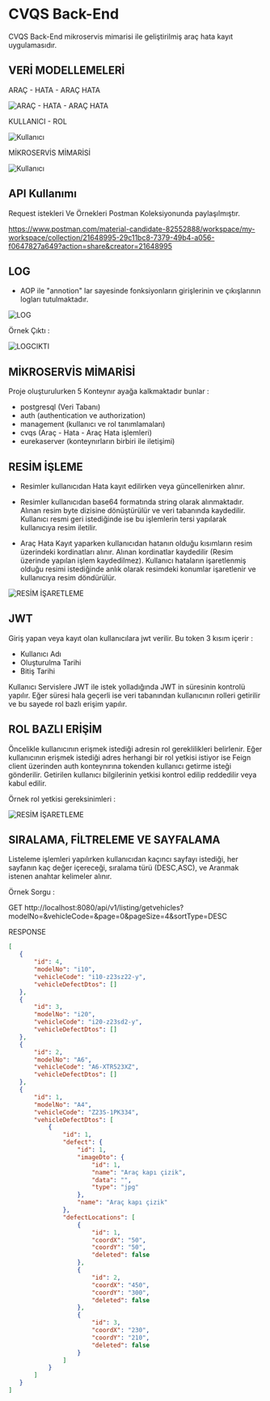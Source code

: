 
# CVQS Back-End

CVQS Back-End mikroservis mimarisi ile geliştirilmiş araç hata kayıt uygulamasıdır.





## VERİ MODELLEMELERİ

ARAÇ - HATA - ARAÇ HATA


![ARAÇ - HATA - ARAÇ HATA](https://i.imgur.com/htWEPzb.png)

KULLANICI - ROL


![Kullanıcı](https://i.imgur.com/qb60P6a.png)

MİKROSERVİS MİMARİSİ


![Kullanıcı](https://i.imgur.com/xS7xikA.png)
## API Kullanımı

Request istekleri Ve Örnekleri Postman Koleksiyonunda paylaşılmıştır.

https://www.postman.com/material-candidate-82552888/workspace/my-workspace/collection/21648995-29c11bc8-7379-49b4-a056-f0647827a649?action=share&creator=21648995
## LOG

- AOP ile "annotion" lar sayesinde fonksiyonların girişlerinin ve çıkışlarının logları tutulmaktadır. 

 ![LOG](https://i.imgur.com/P4uA3GV.png)

 
 Örnek Çıktı :

 ![LOGCIKTI](https://i.imgur.com/vmBGiBO.png)




  
## MİKROSERVİS MİMARİSİ

Proje oluşturulurken 5 Konteynır ayağa kalkmaktadır bunlar :

- postgresql (Veri Tabanı) 
- auth (authentication ve authorization)
- management (kullanıcı ve rol tanımlamaları)
- cvqs (Araç - Hata - Araç Hata işlemleri)
- eurekaserver (konteynırların birbiri ile iletişimi)
  
## RESİM İŞLEME

- Resimler kullanıcıdan Hata kayıt edilirken veya güncellenirken alınır.

- Resimler kullanıcıdan base64 formatında string olarak alınmaktadır. Alınan resim byte dizisine dönüştürülür ve veri tabanında kaydedilir. Kullanıcı resmi geri istediğinde ise bu işlemlerin tersi yapılarak kullanıcıya resim iletilir.

- Araç Hata Kayıt yaparken kullanıcıdan hatanın olduğu kısımların resim üzerindeki kordinatları alınır. Alınan kordinatlar kaydedilir (Resim üzerinde yapılan işlem kaydedilmez). Kullanıcı hataların işaretlenmiş olduğu resimi istediğinde anlık olarak resimdeki konumlar işaretlenir ve kullanıcıya resim döndürülür. 

![RESİM İŞARETLEME](https://i.imgur.com/eIepi2B.png)
  
## JWT

Giriş yapan veya kayıt olan kullanıcılara jwt verilir. Bu token 3 kısım içerir :

- Kullanıcı Adı
- Oluşturulma Tarihi
- Bitiş Tarihi

Kullanıcı Servislere JWT ile istek yolladığında JWT in süresinin kontrolü yapılır. Eğer süresi hala geçerli ise veri tabanından kullanıcının rolleri getirilir ve bu sayede rol bazlı erişim yapılır. 
  ## ROL BAZLI ERİŞİM

 Öncelikle kullanıcının erişmek istediği adresin rol gereklilikleri belirlenir.
Eğer kullanıcının erişmek istediği adres herhangi bir rol yetkisi istiyor ise Feign client üzerinden auth konteynırına tokenden kullanıcı getirme isteği gönderilir. Getirilen kullanıcı bilgilerinin yetkisi kontrol edilip reddedilir veya kabul edilir.

Örnek rol yetkisi gereksinimleri :

![RESİM İŞARETLEME](https://i.imgur.com/Rcf34W1.png)

## SIRALAMA, FİLTRELEME VE SAYFALAMA

Listeleme işlemleri yapılırken kullanıcıdan kaçıncı sayfayı istediği, her sayfanın kaç değer içereceği, sıralama türü (DESC,ASC), ve Aranmak istenen anahtar kelimeler alınır.

Örnek Sorgu :

GET http://localhost:8080/api/v1/listing/getvehicles?modelNo=&vehicleCode=&page=0&pageSize=4&sortType=DESC

RESPONSE
 ```json
[
    {
        "id": 4,
        "modelNo": "i10",
        "vehicleCode": "i10-z23sz22-y",
        "vehicleDefectDtos": []
    },
    {
        "id": 3,
        "modelNo": "i20",
        "vehicleCode": "i20-z23sd2-y",
        "vehicleDefectDtos": []
    },
    {
        "id": 2,
        "modelNo": "A6",
        "vehicleCode": "A6-XTR523XZ",
        "vehicleDefectDtos": []
    },
    {
        "id": 1,
        "modelNo": "A4",
        "vehicleCode": "Z23S-1PK334",
        "vehicleDefectDtos": [
            {
                "id": 1,
                "defect": {
                    "id": 1,
                    "imageDto": {
                        "id": 1,
                        "name": "Araç kapı çizik",
                        "data": "",
                        "type": "jpg"
                    },
                    "name": "Araç kapı çizik"
                },
                "defectLocations": [
                    {
                        "id": 1,
                        "coordX": "50",
                        "coordY": "50",
                        "deleted": false
                    },
                    {
                        "id": 2,
                        "coordX": "450",
                        "coordY": "300",
                        "deleted": false
                    },
                    {
                        "id": 3,
                        "coordX": "230",
                        "coordY": "210",
                        "deleted": false
                    }
                ]
            }
        ]
    }
]
```
  
